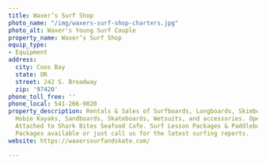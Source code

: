 ```yaml
---
title: Waxer’s Surf Shop
photo_name: "/img/waxers-surf-shop-charters.jpg"
photo_alt: Waxer's Young Surf Couple
property_name: Waxer’s Surf Shop
equip_type:
- Equipment
address:
  city: Coos Bay
  state: OR
  street: 242 S. Broadway
  zip: '97420'
phone_toll_free: ''
phone_local: 541-266-9020
property_description: Rentals & Sales of Surfboards, Longboards, Skimboards, Paddleboards,
  Hobie Kayaks, Sandboards, Skateboards, Wetsuits, and accessories. Open Monday-Saturday.
  Attached to Shark Bites Seafood Cafe. Surf Lesson Packages & Paddleboarding Lesson
  Packages available or just call us for the latest surfing reports.
website: https://waxerssurfandskate.com/

---
```


